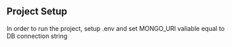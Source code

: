 ## Project Setup

In order to run the project, setup .env and set MONGO_URI valiable equal to DB connection string

